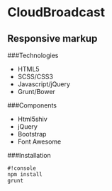 # CloudBroadcast
## Responsive markup

###Technologies

* HTML5
* SCSS/CSS3
* Javascript/jQuery
* Grunt/Bower


###Components

* Html5shiv
* jQuery
* Bootstrap
* Font Awesome


###Installation

```
#!console
npm install
grunt
```